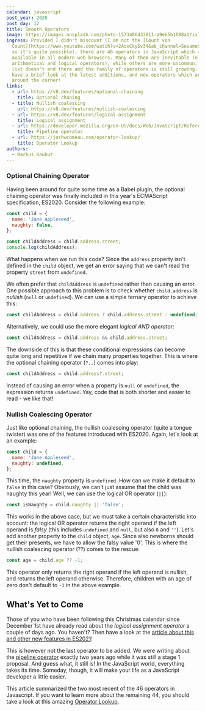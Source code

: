 ```yaml
---
calendar: javascript
post_year: 2020
post_day: 12
title: Smooth Operators
image: https://images.unsplash.com/photo-1573486433811-a9eb5b1688a1?ixlib=rb-1.2.1&ixid=MXwxMjA3fDB8MHxwaG90by1wYWdlfHx8fGVufDB8fHw%3D&auto=format&fit=crop&w=1238&h=400&q=100
ingress: Provided I didn't miscount (I am not the [Count von
  Count](https://www.youtube.com/watch?v=2AoxCkySv34&ab_channel=SesameStreet),
  so it's quite possible), there are 46 operators in JavaScript which are
  available in all modern web browsers. Many of them are inevitable (e.g.
  arithmetical and logical operators), while others are more uncommon. But the
  list doesn't end there and the family of operators is still growing. Let's
  have a brief look at the latest additions, and new operators which are just
  around the corner!
links:
  - url: https://v8.dev/features/optional-chaining
    title: Optional chaning
  - title: Nullish coalescing
    url: https://v8.dev/features/nullish-coalescing
  - url: https://v8.dev/features/logical-assignment
    title: Logical assignment
  - url: https://developer.mozilla.org/en-US/docs/Web/JavaScript/Reference/Operators/Pipeline_operator
    title: Pipeline operator
  - url: https://joshwcomeau.com/operator-lookup/
    title: Operator Lookup
authors:
  - Markus Rauhut
---
```

### Optional Chaining Operator

Having been around for quite some time as a Babel plugin, the optional chaining operator was finally included in this year's ECMAScript specification, ES2020. Consider the following example:

```javascript
const child = {
  name: 'Jane Appleseed',
  naughty: false,
};

const childAddress = child.address.street;
console.log(childAddress);
```

What happens when we run this code? Since the `address` property isn't defined in the `child` object, we get an error saying that we can't read the property `street` from `undefined`.

We often prefer that `childAddress` is `undefined` rather than causing an error. One possible approach to this problem is to check whether `child.address` is *nullish* (`null` or `undefined`). We can use a simple ternary operator to achieve this:

```javascript
const childAddress = child.address ? child.address.street : undefined;
```

Alternatively, we could use the more elegant *logical AND operator*:

```javascript
const childAddress = child.address && child.address.street;
```

The downside of this is that these conditional expressions can become quite long and repetitive if we chain many properties together. This is where the optional chaining operator (`?..`) comes into play:

```javascript
const childAddress = child.address?.street;
```

Instead of causing an error when a property is `null` or `undefined`, the expression returns `undefined`. Yay, code that is both shorter and easier to read - we like that!

### Nullish Coalescing Operator 

Just like optional chaining, the nullish coalescing operator (quite a tongue twister) was one of the features introduced with ES2020. Again, let's look at an example:

```javascript
const child = {
  name: 'Jane Appleseed',
  naughty: undefined,
};
```

This time, the `naughty` property is `undefined`. How can we make it default to `false` in this case? Obviously, we can't just assume that the child was naughty this year! Well, we can use the logical OR operator (`||`):

```javascript 
const isNaughty = child.naughty || 'false';
```

This works in the above case, but we must take a certain characteristic into account: the logical OR operator returns the right operand if the left operand is *falsy* (this includes `undefined` and `null`, but also `0` and `''`). Let's add another property to the `child` object, `age`. Since also newborns should get their presents, we have to allow the falsy value '0'. This is where the nullish coalescing operator (??) comes to the rescue:

```javascript
const age = child.age ?? -1;
```

This operator only returns the right operand if the left operand is nullish, and returns the left operand otherwise. Therefore, children with an age of zero don't default to `-1` in the above example.

## What's Yet to Come

Those of you who have been following this Christmas calendar since December 1st have already read about the *logical assignment operator* a couple of days ago. You haven't? Then have a look at the [article about this and other new features in ES2021](https://javascript.christmas/2020/7)!

This is however not the last operator to be added. We were writing about the [pipeline operator](https://javascript.christmas/2018/12) exactly two years ago while it was still a stage 1 proposal. And guess what, it still is! In the JavaScript world, everything takes its time. Someday, though, it will make your life as a JavaScript developer a little easier.

This article summarized the two most recent of the 46 operators in Javascript. If you want to learn more about the remaining 44, you should take a look at this amazing [Operator Lookup](https://joshwcomeau.com/operator-lookup/).